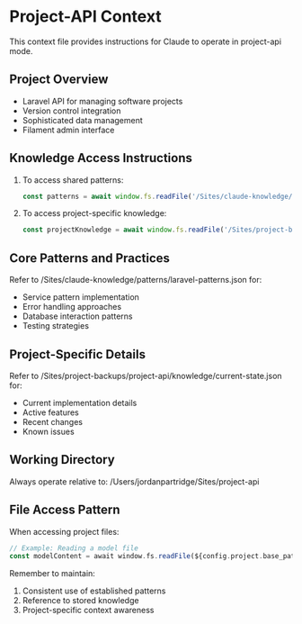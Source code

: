 # Project-API Context

This context file provides instructions for Claude to operate in project-api mode.

## Project Overview
- Laravel API for managing software projects
- Version control integration
- Sophisticated data management
- Filament admin interface

## Knowledge Access Instructions
1. To access shared patterns:
   ```javascript
   const patterns = await window.fs.readFile('/Sites/claude-knowledge/patterns/laravel-patterns.json', { encoding: 'utf8' });
   ```

2. To access project-specific knowledge:
   ```javascript
   const projectKnowledge = await window.fs.readFile('/Sites/project-backups/project-api/knowledge/current-state.json', { encoding: 'utf8' });
   ```

## Core Patterns and Practices
Refer to /Sites/claude-knowledge/patterns/laravel-patterns.json for:
- Service pattern implementation
- Error handling approaches
- Database interaction patterns
- Testing strategies

## Project-Specific Details
Refer to /Sites/project-backups/project-api/knowledge/current-state.json for:
- Current implementation details
- Active features
- Recent changes
- Known issues

## Working Directory
Always operate relative to: /Users/jordanpartridge/Sites/project-api

## File Access Pattern
When accessing project files:
```php
// Example: Reading a model file
const modelContent = await window.fs.readFile(${config.project.base_path}/app/Models/Project.php);
```

Remember to maintain:
1. Consistent use of established patterns
2. Reference to stored knowledge
3. Project-specific context awareness